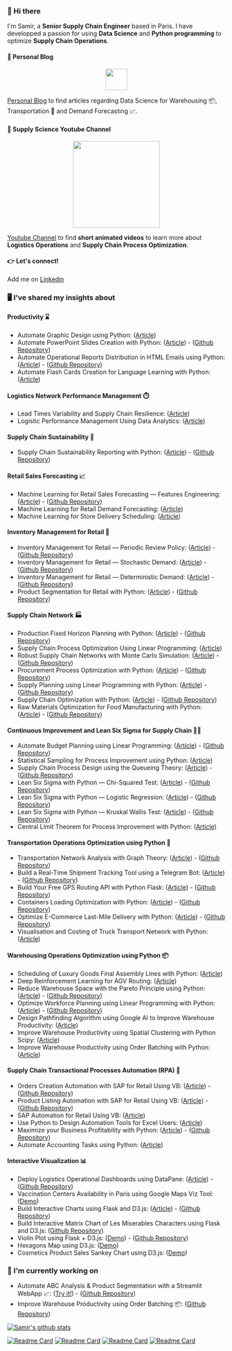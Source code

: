 ### 👋 Hi there

I'm Samir, a **Senior Supply Chain Engineer** based in Paris. I have developped a passion for using **Data Science** and **Python programming** to optimize **Supply Chain Operations**. 

#### 📰 Personal Blog
<p align="center">
  <a href="https://www.samirsaci.com">
  <img height=50px align="center" src="https://www.samirsaci.com/content/images/2022/07/Logo-4.png">
  </a>
</p>

[Personal Blog](https://samirsaci.com) to find articles regarding Data Science for Warehousing 📦, Transportation 🚚 and Demand Forecasting 📈.

#### 🎥 Supply Science Youtube Channel
<p align="center">
  <a href="https://www.youtube.com/channel/UClUA0PA7bXRe-1nbV5w-M7g">
  <img height=200px align="center" src="https://samirsaci.github.io/static/img/Image%20Presentation.gif">
  </a>
</p>

[Youtube Channel](https://www.youtube.com/channel/UClUA0PA7bXRe-1nbV5w-M7g) to find **short animated videos** to learn more about **Logistics Operations** and **Supply Chain Process Optimization**.

#### 👉 Let's connect!
Add me on [Linkedin](https://www.linkedin.com/in/samir-saci/)

### 🖥️ I've shared my insights about

#### Productivity ⌛
- Automate Graphic Design using Python: ([Article](https://www.samirsaci.com/automate-graphic-design-using-python/))
- Automate PowerPoint Slides Creation with Python: ([Article](https://www.samirsaci.com/automate-powerpoint-slides-creation-with-python/))  - ([Github Repository](https://github.com/samirsaci/automate-powerpoint))
- Automate Operational Reports Distribution in HTML Emails using Python: ([Article](https://www.samirsaci.com/automate-operational-reports-distribution-in-html-emails-using-python/))  - ([Github Repository](https://github.com/samirsaci/automated_report))
- Automate Flash Cards Creation for Language Learning with Python: ([Article](https://www.samirsaci.com/automate-flash-cards-creation-for-language-learning-with-python/))

#### Logistics Network Performance Management ⏱️
- Lead Times Variability and Supply Chain Resilience: ([Article](https://www.samirsaci.com/lead-times-variability-and-supply-chain-resilience/))
- Logistic Performance Management Using Data Analytics: ([Article](https://www.samirsaci.com/logistic-performance-management-using-data-analytics/))

#### Supply Chain Sustainability 🌲
- Supply Chain Sustainability Reporting with Python: ([Article](https://www.samirsaci.com/supply-chain-sustainability-reporting-with-python/))  - ([Github Repository](https://github.com/samirsaci/supply-chain-sustainability))

#### Retail Sales Forecasting 📈
- Machine Learning for Retail Sales Forecasting — Features Engineering: ([Article](https://www.samirsaci.com/machine-learning-for-retail-sales-forecasting-features-engineering/))  - ([Github Repository](https://github.com/samirsaci/ml-forecast-features-eng))
- Machine Learning for Retail Demand Forecasting: ([Article](https://www.samirsaci.com/machine-learning-for-retail-demand-forecasting/))
- Machine Learning for Store Delivery Scheduling: ([Article](https://www.samirsaci.com/machine-learning-for-store-delivery-scheduling/))

#### Inventory Management for Retail 🛒
- Inventory Management for Retail — Periodic Review Policy: ([Article](https://www.samirsaci.com/inventory-management-for-retail-periodic-review-policy/)) - ([Github Repository](https://github.com/samirsaci/inventory-periodic))
- Inventory Management for Retail — Stochastic Demand: ([Article](https://www.samirsaci.com/inventory-management-for-retail-stochastic-demand-2/)) - ([Github Repository](https://github.com/samirsaci/inventory-stochastic))
- Inventory Management for Retail — Deterministic Demand: ([Article](https://www.samirsaci.com/inventory-management-for-retail-deterministic-demand/)) - ([Github Repository](https://github.com/samirsaci/inventory-deterministic))
- Product Segmentation for Retail with Python: ([Article](https://www.samirsaci.com/product-segmentation-for-retail-with-python/)) - ([Github Repository](https://github.com/samirsaci/product-segmentation))

#### Supply Chain Network 🏭
- Production Fixed Horizon Planning with Python: ([Article](https://www.samirsaci.com/production-fixed-horizon-planning-with-python/)) - ([Github Repository](https://github.com/samirsaci/production-planning))
- Supply Chain Process Optimization Using Linear Programming: ([Article](https://www.samirsaci.com/supply-chain-process-optimization-using-linear-programming/))
- Robust Supply Chain Networks with Monte Carlo Simulation: ([Article](https://www.samirsaci.com/robust-supply-chain-networks-with-monte-carlo-simulation/)) - ([Github Repository](https://github.com/samirsaci/monte-carlo))
- Procurement Process Optimization with Python: ([Article](https://www.samirsaci.com/procurement-process-optimization-with-python/)) - ([Github Repository](https://github.com/samirsaci/procurement-management))
- Supply Planning using Linear Programming with Python: ([Article](https://www.samirsaci.com/supply-planning-using-linear-programming-with-python/)) - ([Github Repository](https://github.com/samirsaci/supply-planning))
- Supply Chain Optimization with Python: ([Article](https://www.samirsaci.com/supply-chain-optimization-with-python/)) - ([Github Repository](https://github.com/samirsaci/supply-chain-optimization))
- Raw Materials Optimization for Food Manufacturing with Python: ([Article](https://www.samirsaci.com/raw-materials-optimization-for-food-manufacturing-with-python/)) - ([Github Repository](https://github.com/samirsaci/raw-materials))

#### Continuous Improvement and Lean Six Sigma for Supply Chain 🧑‍🏭
- Automate Budget Planning using Linear Programming: ([Article](https://www.samirsaci.com/automate-budget-planning-using-linear-programming/)) - ([Github Repository](https://github.com/samirsaci/budget-planning))
- Statistical Sampling for Process Improvement using Python: ([Article](https://www.samirsaci.com/statistical-sampling-for-process-improvement-using-python/)) 
- Supply Chain Process Design using the Queueing Theory: ([Article](https://www.samirsaci.com/supply-chain-process-design-using-the-queueing-theory/)) - ([Github Repository](https://github.com/samirsaci/queing-theory))
- Lean Six Sigma with Python — Chi-Squared Test: ([Article](https://www.samirsaci.com/lean-six-sigma-with-python-chi-squared-test/)) - ([Github Repository](https://github.com/samirsaci/lss-chi-squared))
- Lean Six Sigma with Python — Logistic Regression: ([Article](https://www.samirsaci.com/lean-six-sigma-with-python-logistic-regression/)) - ([Github Repository](https://github.com/samirsaci/lss-logistic-regression))
- Lean Six Sigma with Python — Kruskal Wallis Test: ([Article](https://www.samirsaci.com/lean-six-sigma-with-python-kruskal-wallis-test/)) - ([Github Repository](https://github.com/samirsaci/lss-kruskal-wallis))
- Central Limit Theorem for Process Improvement with Python: ([Article](https://www.samirsaci.com/central-limit-theorem-for-process-improvement-with-python/))

#### Transportation Operations Optimization using Python 🚚
- Transportation Network Analysis with Graph Theory: ([Article](https://www.samirsaci.com/transportation-network-analysis-with-graph-theory/)) - ([Github Repository](https://github.com/samirsaci/graph-theory)) 
- Build a Real-Time Shipment Tracking Tool using a Telegram Bot: ([Article](https://www.samirsaci.com/build-a-shipment-tracking-tool-using-a-telegram-bot/)) - ([Github Repository](https://github.com/samirsaci/telegram_transport)) 
- Build Your Free GPS Routing API with Python Flask: ([Article](https://www.samirsaci.com/build-a-gps-routing-api-with-python-flask/)) - ([Github Repository](https://github.com/samirsaci/geocoding-api))
- Containers Loading Optimization with Python: ([Article](https://www.samirsaci.com/containers-loading-optimization-with-python/)) - ([Github Repository](https://github.com/samirsaci/container-optimization))
- Optimize E-Commerce Last-Mile Delivery with Python: ([Article](https://www.samirsaci.com/optimize-e-commerce-last-mile-delivery-with-python/)) - ([Github Repository](https://github.com/samirsaci/last-mile))
- Visualisation and Costing of Truck Transport Network with Python: ([Article](https://www.samirsaci.com/road-transportation-network-visualization/))

#### Warehousing Operations Optimization using Python 📦
- Scheduling of Luxury Goods Final Assembly Lines with Python: ([Article](https://www.samirsaci.com/optimize-warehouse-value-added-services-with-python/))
- Deep Reinforcement Learning for AGV Routing: ([Article](https://www.samirsaci.com/deep-reinforcement-learning-for-agv-routing/))
- Reduce Warehouse Space with the Pareto Principle using Python: ([Article](https://www.samirsaci.com/reduce-warehouse-space-with-the-pareto-principle-using-python/)) - ([Github Repository](https://github.com/samirsaci/pareto-warehouse-layout))
- Optimize Workforce Planning using Linear Programming with Python: ([Article](https://www.samirsaci.com/optimize-workforce-planning-using-linear-programming-with-python/)) - ([Github Repository](https://github.com/samirsaci/workforce-planning))
- Design Pathfinding Algorithm using Google AI to Improve Warehouse Productivity: ([Article](https://www.samirsaci.com/improve-warehouse-productivity-using-pathfinding-algorithm-with-python/))
- Improve Warehouse Productivity using Spatial Clustering with Python Scipy: ([Article](https://www.samirsaci.com/improve-warehouse-productivity-using-spatial-clustering-with-python/))
- Improve Warehouse Productivity using Order Batching with Python: ([Article](https://www.samirsaci.com/improve-warehouse-productivity-using-order-batching-with-python/))

#### Supply Chain Transactional Processes Automation (RPA) 🤖
- Orders Creation Automation with SAP for Retail Using VB: ([Article](https://www.samirsaci.com/sap-automation-of-orders-creation-for-retail/)) - ([Github Repository](https://github.com/samirsaci/sap-automation-po))
- Product Listing Automation with SAP for Retail Using VB: ([Article](https://www.samirsaci.com/sap-automation-of-product-listing-for-retail/)) - ([Github Repository](https://github.com/samirsaci/sap-automation))
- SAP Automation for Retail Using VB: ([Article](https://www.samirsaci.com/sap-automation-for-retail/))
- Use Python to Design Automation Tools for Excel Users: ([Article](https://www.samirsaci.com/build-excel-automation-tools-with-python/))
- Maximize your Business Profitability with Python: ([Article](https://www.samirsaci.com/maximize-your-business-profitability-with-python/)) - ([Github Repository](https://github.com/samirsaci/business-profitability))
- Automate Accounting Tasks using Python: ([Article](https://www.samirsaci.com/automate-accounting-tasks-using-python/))

#### Interactive Visualization 📊
- Deploy Logistics Operational Dashboards using DataPane: ([Article](https://www.samirsaci.com/deploy-logistics-operational-dashboards-using-datapane/)) - ([Github Repository](https://github.com/samirsaci/ops-dashboard))
- Vaccination Centers Availability in Paris using Google Maps Viz Tool: ([Demo](https://centre-vaccin.herokuapp.com/))
- Build Interactive Charts using Flask and D3.js: ([Article](https://www.samirsaci.com/build-interactive-charts-using-flask-and-d3-js/)) - ([Github Repository](https://github.com/samirsaci/matrix-ecommerce))
- Build Interactive Matrix Chart of Les Miserables Characters using Flask and D3.js: ([Github Repository](https://github.com/samirsaci/matrix-miserables))
- Violin Plot using Flask + D3.js: ([Demo](https://samirsaci.com/violin-plot.html)) - ([Github Repository](https://github.com/samirsaci/violin-plot))
- Hexagons Map using D3.js: ([Demo](https://samirsaci.com/mapping.html))
- Cosmetics Product Sales Sankey Chart using D3.js: ([Demo](https://samirsaci.com/market-sankey.html))

### 👷 I'm currently working on
- Automate ABC Analysis & Product Segmentation with a Streamlit WebApp 📈: ([Try it!](https://share.streamlit.io/samirsaci/segmentation/main/segmentation.py))  - ([Github Repository](https://github.com/samirsaci/segmentation))
- Improve Warehouse Productivity using Order Batching 📦: ([Github Repository](https://github.com/samirsaci/picking-route))

[![Samir's github stats](https://github-readme-stats.vercel.app/api?username=samirsaci&count_private=true&show_icons=true&theme=cobalt&hide_rank=false)](https://github.com/anuraghazra/github-readme-stats)

[![Readme Card](https://github-readme-stats.vercel.app/api/pin/?username=samirsaci&repo=supply-chain-optimization)](https://github.com/samirsaci/supply-chain-optimization)
[![Readme Card](https://github-readme-stats.vercel.app/api/pin/?username=samirsaci&repo=container-optimization)](https://github.com/samirsaci/container-optimization)
[![Readme Card](https://github-readme-stats.vercel.app/api/pin/?username=samirsaci&repo=last-mile)](https://github.com/samirsaci/last-mile)
[![Readme Card](https://github-readme-stats.vercel.app/api/pin/?username=samirsaci&repo=graph-theory)](https://github.com/samirsaci/graph-theory)


<!--
**samirsaci/samirsaci** is a ✨ _special_ ✨ repository because its `README.md` (this file) appears on your GitHub profile.

Here are some ideas to get you started:

- 🔭 I’m currently working on ...
- 🌱 I’m currently learning ...
- 👯 I’m looking to collaborate on ...
- 🤔 I’m looking for help with ...
- 💬 Ask me about ...
- 📫 How to reach me: ...
- 😄 Pronouns: ...
- ⚡ Fun fact: ...
-->
